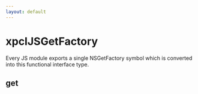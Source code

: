 ```yaml
---
layout: default
---
```


# xpcIJSGetFactory #

Every JS module exports a single NSGetFactory symbol which is converted into this
functional interface type.


## get ##

